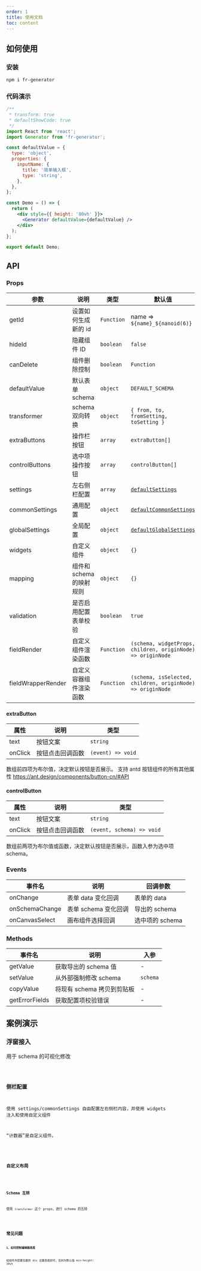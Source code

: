 ```yaml
---
order: 1
title: 使用文档
toc: content
---
```


## 如何使用

### 安装

```bash
npm i fr-generator
```

### 代码演示

```jsx
/**
 * transform: true
 * defaultShowCode: true
 */
import React from 'react';
import Generator from 'fr-generator';

const defaultValue = {
  type: 'object',
  properties: {
    inputName: {
      title: '简单输入框',
      type: 'string',
    },
  },
};

const Demo = () => {
  return (
    <div style={{ height: '80vh' }}>
      <Generator defaultValue={defaultValue} />
    </div>
  );
};

export default Demo;
```

## API

### Props

| 参数               | 说明                     | 类型       | 默认值                                                                                                                     |
| ------------------ | ------------------------ | ---------- | -------------------------------------------------------------------------------------------------------------------------- |
| getId              | 设置如何生成新的 id      | `Function` | name => `${name}_${nanoid(6)}`                                                                                             |
| hideId             | 隐藏组件 ID              | `boolean`  | `false`                                                                                                                    |
| canDelete          | 组件删除控制             | `boolean`  | `Function`                                                                                                                 |
| defaultValue       | 默认表单 schema          | `object`   | `DEFAULT_SCHEMA`                                                                                                           |
| transformer        | schema 双向转换          | `object`   | `{ from, to, fromSetting, toSetting }`                                                                                     |
| extraButtons       | 操作栏按钮               | `array`    | `extraButton[]`                                                                                                            |
| controlButtons     | 选中项操作按钮           | `array`    | `controlButton[]`                                                                                                          |
| settings           | 左右侧栏配置             | `array`    | [`defaultSettings`](https://github.com/alibaba/form-render/blob/master/tools/schema-generator/src/Settings/index.js)       |
| commonSettings     | 通用配置                 | `object`   | [`defaultCommonSettings`](https://github.com/alibaba/form-render/blob/master/tools/schema-generator/src/Settings/index.js) |
| globalSettings     | 全局配置                 | `object`   | [`defaultGlobalSettings`](https://github.com/alibaba/form-render/blob/master/tools/schema-generator/src/Settings/index.js) |
| widgets            | 自定义组件               | `object`   | `{}`                                                                                                                       |
| mapping            | 组件和 schema 的映射规则 | `object`   | `{}`                                                                                                                       |
| validation         | 是否启用配置表单校验     | `boolean`  | `true`                                                                                                                     |
| fieldRender        | 自定义组件渲染函数       | `Function` | `(schema, widgetProps, children, originNode) => originNode`                                                                |
| fieldWrapperRender | 自定义容器组件渲染函数   | `Function` | `(schema, isSelected, children, originNode) => originNode`                                                                 |

#### extraButton

| 属性    | 说明             | 类型              |
| ------- | ---------------- | ----------------- |
| text    | 按钮文案         | `string`          |
| onClick | 按钮点击回调函数 | `(event) => void` |

数组前四项为布尔值，决定默认按钮是否展示。
支持 antd 按钮组件的所有其他属性 https://ant.design/components/button-cn/#API

#### controlButton

| 属性    | 说明             | 类型                      |
| ------- | ---------------- | ------------------------- |
| text    | 按钮文案         | `string`                  |
| onClick | 按钮点击回调函数 | `(event, schema) => void` |

数组前两项为布尔值或函数，决定默认按钮是否展示，函数入参为选中项 schema。

### Events

| 事件名         | 说明                 | 回调参数        |
| -------------- | -------------------- | --------------- |
| onChange       | 表单 data 变化回调   | 表单的 data     |
| onSchemaChange | 表单 schema 变化回调 | 导出的 schema   |
| onCanvasSelect | 画布组件选择回调     | 选中项的 schema |

### Methods

| 事件名         | 说明                       | 入参     |
| -------------- | -------------------------- | -------- |
| getValue       | 获取导出的 schema 值       | -        |
| setValue       | 从外部强制修改 schema      | `schema` |
| copyValue      | 将现有 schema 拷贝到剪贴板 | -        |
| getErrorFields | 获取配置项校验错误         | -        |

## 案例演示

### 浮窗接入

用于 schema 的可视化修改

<code src='./demo/modal.jsx' />

### 侧栏配置

使用 settings/commonSettings 自由配置左右侧栏内容，并使用 widgets 注入和使用自定义组件

“计数器”是自定义组件。

<code src='./demo/settings.jsx' />

### 自定义布局

<code src='./demo/layout.jsx' />

### Schema 互转

使用 `transformer` 这个 props，进行 schema 的互转

<code src='./demo/transformer.jsx' />

## 常见问题

**1、如何控制编辑器高度**

给组件外层要包裹的 div 设置高度即可，否则为默认值 min-height: 30vh

